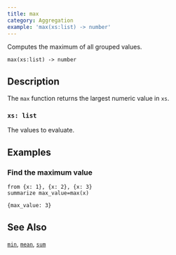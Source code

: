 ```yaml
---
title: max
category: Aggregation
example: 'max(xs:list) -> number'
---
```



Computes the maximum of all grouped values.

```tql
max(xs:list) -> number
```

## Description

The `max` function returns the largest numeric value in `xs`.

### `xs: list`

The values to evaluate.

## Examples

### Find the maximum value

```tql
from {x: 1}, {x: 2}, {x: 3}
summarize max_value=max(x)
```

```tql
{max_value: 3}
```

## See Also

[`min`](/reference/functions/min),
[`mean`](/reference/functions/mean),
[`sum`](/reference/functions/sum)

